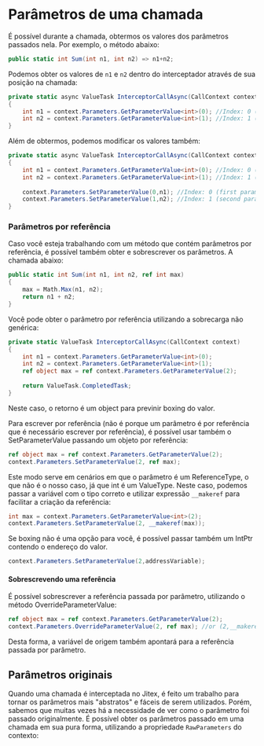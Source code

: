 # Parâmetros de uma chamada

É possível durante a chamada, obtermos os valores dos parâmetros passados nela. Por exemplo, o método abaixo:

```csharp
public static int Sum(int n1, int n2) => n1+n2;
```

Podemos obter os valores de `n1` e `n2` dentro do interceptador através de sua posição na chamada:

```csharp
private static async ValueTask InterceptorCallAsync(CallContext context)
{
    int n1 = context.Parameters.GetParameterValue<int>(0); //Index: 0 (first parameter)
    int n2 = context.Parameters.GetParameterValue<int>(1); //Index: 1 (second parameter)
}
```

Além de obtermos, podemos modificar os valores também:

```csharp
private static async ValueTask InterceptorCallAsync(CallContext context)
{
    int n1 = context.Parameters.GetParameterValue<int>(0); //Index: 0 (first parameter)
    int n2 = context.Parameters.GetParameterValue<int>(1); //Index: 1 (second parameter)
    
    context.Parameters.SetParameterValue(0,n1); //Index: 0 (first parameter)
    context.Parameters.SetParameterValue(1,n2); //Index: 1 (second parameter)
}
```

### Parâmetros por referência

Caso você esteja trabalhando com um método que contém parâmetros por referência, é possível também obter e sobrescrever os parâmetros. A chamada abaixo:

```csharp
public static int Sum(int n1, int n2, ref int max)
{
    max = Math.Max(n1, n2);
    return n1 + n2;
}
```

Você pode obter o parâmetro por referência utilizando a sobrecarga não genérica:

```csharp
private static ValueTask InterceptorCallAsync(CallContext context)
{
    int n1 = context.Parameters.GetParameterValue<int>(0);
    int n2 = context.Parameters.GetParameterValue<int>(1);
    ref object max = ref context.Parameters.GetParameterValue(2);
    
    return ValueTask.CompletedTask;
}
```

Neste caso, o retorno é um object para previnir boxing do valor.

Para escrever por referência (não é porque um parâmetro é por referência que é necessário escrever por referência), é possível usar também o SetParameterValue passando um objeto por referência:

```csharp
ref object max = ref context.Parameters.GetParameterValue(2);
context.Parameters.SetParameterValue(2, ref max);
```

Este modo serve em cenários em que o parâmetro é um ReferenceType, o que não é o nosso caso, já que int é um ValueType. Neste caso, podemos passar a variável com o tipo correto e utilizar expressão `__makeref` para facilitar a criação da referência:

```csharp
int max = context.Parameters.GetParameterValue<int>(2);
context.Parameters.SetParameterValue(2, __makeref(max));
```

 Se boxing não é uma opção para você, é possível passar também um IntPtr  contendo o endereço do valor.

```csharp
context.Parameters.SetParameterValue(2,addressVariable);
```

#### Sobrescrevendo uma referência

É possível sobrescrever a referência passada por parâmetro, utilizando o método OverrideParameterValue:

```csharp
ref object max = ref context.Parameters.GetParameterValue(2);
context.Parameters.OverrideParameterValue(2, ref max); //or (2,__makeref(max)), (2, 0x000) 
```

Desta forma, a variável de origem também apontará para a referência passada por parâmetro.



## Parâmetros originais

Quando uma chamada é interceptada no Jitex, é feito um trabalho para tornar os parâmetros mais "abstratos" e fáceis de serem utilizados. Porém, sabemos que muitas vezes há a necessidade de ver como o parâmetro foi passado originalmente. É possível obter os parâmetros passado em uma chamada em sua pura forma, utilizando a propriedade `RawParameters` do contexto:

